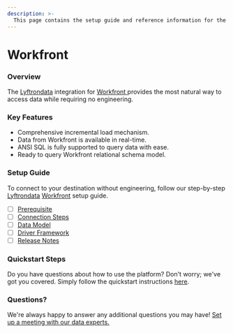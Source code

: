 ```yaml
---
description: >-
  This page contains the setup guide and reference information for the Workfront source connector.
---
```


# Workfront

### Overview

The [Lyftrondata](https://www.lyftrondata.com/) integration for [Workfront](https://www.lyftrondata.com/integration/workfront/)[ ](https://www.lyftrondata.com/integration/workfront/)provides the most natural way to access data while requiring no engineering.

### Key Features

* Comprehensive incremental load mechanism.
* Data from Workfront is available in real-time.&#x20;
* ANSI SQL is fully supported to query data with ease.
* Ready to query Workfront relational schema model.

### Setup Guide

To connect to your destination without engineering, follow our step-by-step [Lyftrondata](https://www.lyftrondata.com/)  [Workfront](https://www.lyftrondata.com/integration/workfront/) setup guide.

* [ ] [Prerequisite](../../marketing-analytics/workfront/prerequisite.md)
* [ ] [Connection Steps](../../marketing-analytics/workfront/connection-steps.md)
* [ ] [Data Model](../../marketing-analytics/workfront/data-model/)
* [ ] [Driver Framework](../../marketing-analytics/workfront/driver-framework/)
* [ ] [Release Notes](../../marketing-analytics/workfront/release-notes.md)

### Quickstart Steps

Do you have questions about how to use the platform? Don't worry; we've got you covered. Simply follow the quickstart instructions [here](../../../quickstart-steps.md).

### Questions? <a href="#questions" id="questions"></a>

We're always happy to answer any additional questions you may have! [Set up a meeting with our data experts.](https://www.lyftrondata.com/book-a-meeting/)

